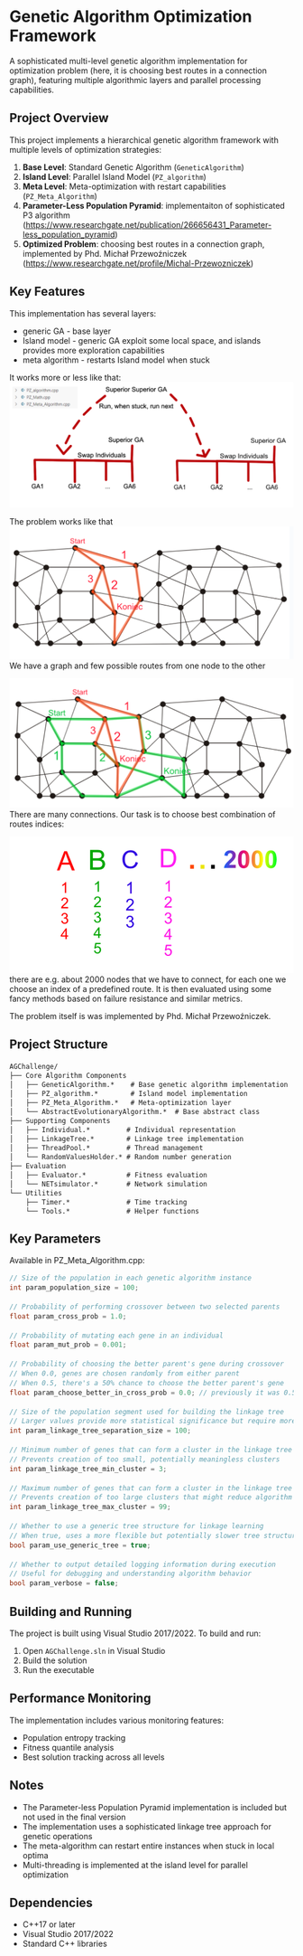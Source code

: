 # Genetic Algorithm Optimization Framework

A sophisticated multi-level genetic algorithm implementation for optimization problem (here, it is choosing best routes in a connection graph), featuring multiple algorithmic layers and parallel processing capabilities.

## Project Overview

This project implements a hierarchical genetic algorithm framework with multiple levels of optimization strategies:

1. **Base Level**: Standard Genetic Algorithm (`GeneticAlgorithm`)
2. **Island Level**: Parallel Island Model (`PZ_algorithm`)
3. **Meta Level**: Meta-optimization with restart capabilities (`PZ_Meta_Algorithm`)
4. **Parameter-Less Population Pyramid**: implementaiton of sophisticated P3 algorithm (https://www.researchgate.net/publication/266656431_Parameter-less_population_pyramid)
5. **Optimized Problem**: choosing best routes in a connection graph, implemented by Phd. Michał Przewoźniczek (https://www.researchgate.net/profile/Michal-Przewozniczek)

## Key Features

This implementation has several layers:
- generic GA - base layer
- Island model - generic GA exploit some local space, and islands provides more exploration capabilities
- meta algorithm - restarts Island model when stuck

It works more or less like that:
![GA scheme](images/GA_scheme.png)

The problem works like that
![One pair of nodes](images/problem1.png)
We have a graph and few possible routes from one node to the other

![Two pairs of nodes](images/problem2.png)
There are many connections. Our task is to choose best combination of routes indices:

![Discrete problem structure](images/problem3.png)
there are e.g. about 2000 nodes that we have to connect, for each one we choose an index of a predefined route. It is then evaluated using some fancy methods based on failure resistance and similar metrics.

The problem itself is was implemented by Phd. Michał Przewoźniczek.

## Project Structure

```
AGChallenge/
├── Core Algorithm Components
│   ├── GeneticAlgorithm.*    # Base genetic algorithm implementation
│   ├── PZ_algorithm.*        # Island model implementation
│   ├── PZ_Meta_Algorithm.*   # Meta-optimization layer
│   └── AbstractEvolutionaryAlgorithm.*  # Base abstract class
├── Supporting Components
│   ├── Individual.*         # Individual representation
│   ├── LinkageTree.*        # Linkage tree implementation
│   ├── ThreadPool.*         # Thread management
│   └── RandomValuesHolder.* # Random number generation
├── Evaluation
│   ├── Evaluator.*          # Fitness evaluation
│   └── NETsimulator.*       # Network simulation
└── Utilities
    ├── Timer.*              # Time tracking
    └── Tools.*              # Helper functions
```

## Key Parameters

Available in PZ_Meta_Algorithm.cpp:
```C++
// Size of the population in each genetic algorithm instance
int param_population_size = 100;

// Probability of performing crossover between two selected parents
float param_cross_prob = 1.0;

// Probability of mutating each gene in an individual
float param_mut_prob = 0.001;

// Probability of choosing the better parent's gene during crossover
// When 0.0, genes are chosen randomly from either parent
// When 0.5, there's a 50% chance to choose the better parent's gene
float param_choose_better_in_cross_prob = 0.0; // previously it was 0.5 both values are ok

// Size of the population segment used for building the linkage tree
// Larger values provide more statistical significance but require more computation
int param_linkage_tree_separation_size = 100;

// Minimum number of genes that can form a cluster in the linkage tree
// Prevents creation of too small, potentially meaningless clusters
int param_linkage_tree_min_cluster = 3;

// Maximum number of genes that can form a cluster in the linkage tree
// Prevents creation of too large clusters that might reduce algorithm flexibility
int param_linkage_tree_max_cluster = 99;

// Whether to use a generic tree structure for linkage learning
// When true, uses a more flexible but potentially slower tree structure
bool param_use_generic_tree = true;

// Whether to output detailed logging information during execution
// Useful for debugging and understanding algorithm behavior
bool param_verbose = false;
```

## Building and Running

The project is built using Visual Studio 2017/2022. To build and run:

1. Open `AGChallenge.sln` in Visual Studio
2. Build the solution
3. Run the executable

## Performance Monitoring

The implementation includes various monitoring features:
- Population entropy tracking
- Fitness quantile analysis
- Best solution tracking across all levels

## Notes

- The Parameter-less Population Pyramid implementation is included but not used in the final version
- The implementation uses a sophisticated linkage tree approach for genetic operations
- The meta-algorithm can restart entire instances when stuck in local optima
- Multi-threading is implemented at the island level for parallel optimization

## Dependencies

- C++17 or later
- Visual Studio 2017/2022
- Standard C++ libraries 